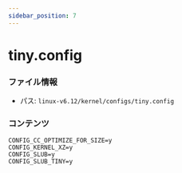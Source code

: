 ```yaml
---
sidebar_position: 7
---
```

# tiny.config

### ファイル情報

- パス: `linux-v6.12/kernel/configs/tiny.config`

### コンテンツ

```config
CONFIG_CC_OPTIMIZE_FOR_SIZE=y
CONFIG_KERNEL_XZ=y
CONFIG_SLUB=y
CONFIG_SLUB_TINY=y

```

